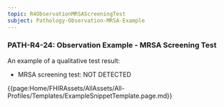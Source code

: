 ```yaml
---
topic: R4ObservationMRSAScreeningTest
subject: Pathology-Observation-MRSA-Example
---
```

### PATH-R4-24: Observation Example - MRSA Screening Test
An example of a qualitative test result:
* MRSA screening test: NOT DETECTED

{{page:Home/FHIRAssets/AllAssets/All-Profiles/Templates/ExampleSnippetTemplate.page.md}}